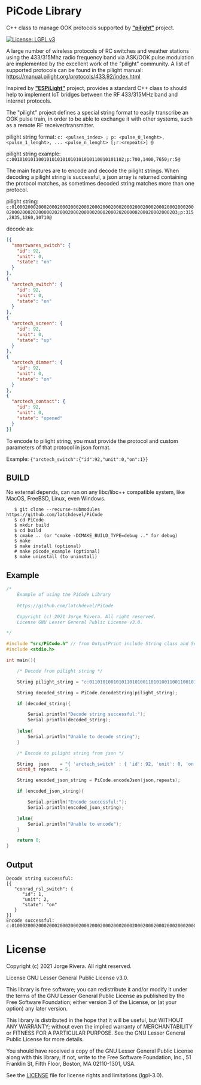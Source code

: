 # PiCode Library

C++ class to manage OOK protocols supported by [**"pilight"**](https://github.com/pilight/pilight) project.

[![License: LGPL v3](https://img.shields.io/badge/License-LGPL%20v3-blue.svg)](https://www.gnu.org/licenses/lgpl-3.0)

A large number of wireless protocols of RC switches and weather stations using the 433/315Mhz radio frequency band via ASK/OOK pulse modulation are implemented by the excellent work of the "pilight" community. A list of supported protocols can be found in the pilight manual: https://manual.pilight.org/protocols/433.92/index.html

Inspired by [**"ESPiLight"**](https://github.com/puuu/ESPiLight) project, provides a standard C++ class to should help to implement IoT bridges between the RF 433/315MHz band and internet protocols.

The "pilight" project defines a special string format to easily transcribe an OOK pulse train, in order to be able to exchange it with other systems, such as a remote RF receiver/transmitter.

pilight string format: `c: <pulses_index> ; p: <pulse_0_lenght>, <pulse_1_lenght>, ... <pulse_n_lenght> [;r:<repeats>] @`

pilight string example: `c:001010101100101010101010101010110010101102;p:700,1400,7650;r:5@`

The main features are to encode and decode the pilight strings.
When decoding a pilight string is successful, a json array is returned containing the protocol matches, as sometimes decoded string matches more than one protocol.

pilight string: `c:010002000200020002000200020002000200020002000200020002000200020002000200020002020000020200020002000002000200020200000200020002000203;p:315,2835,1260,10710@`

decode as:
```json
[{
  "smartwares_switch": {
    "id": 92,
    "unit": 0,
    "state": "on"
  }
},
{
  "arctech_switch": {
    "id": 92,
    "unit": 0,
    "state": "on"
  }
},
{
  "arctech_screen": {
    "id": 92,
    "unit": 0,
    "state": "up"
  }
},
{
  "arctech_dimmer": {
    "id": 92,
    "unit": 0,
    "state": "on"
  }
},
{
  "arctech_contact": {
    "id": 92,
    "unit": 0,
    "state": "opened"
  }
}]
```

To encode to pilight string, you must provide the protocol and custom parameters of that protocol in json format.

Example: `{"arctech_switch":{"id":92,"unit":0,"on":1}}`


## BUILD
No external depends, can run on any libc/libc++ compatible system, like MacOS, FreeBSD, Linux, even Windows.
 ```
    $ git clone --recurse-submodules https://github.com/latchdevel/PiCode
    $ cd PiCode
    $ mkdir build
    $ cd build
    $ cmake .. (or "cmake -DCMAKE_BUILD_TYPE=debug .." for debug)
    $ make
    $ make install (optional)
    # make picode_example (optional)
    $ make uninstall (to uninstall)
```

## Example
```cpp
/*  
    Example of using the PiCode Library 
    
    https://github.com/latchdevel/PiCode

    Copyright (c) 2021 Jorge Rivera. All right reserved.
    License GNU Lesser General Public License v3.0.

*/

#include "src/PiCode.h" // from OutputPrint include String class and Serial.print()
#include <stdio.h> 

int main(){

    /* Decode from pilight string */

    String pilight_string = "c:011010100101011010100110101001100110010101100110101010101010101012;p:1400,600,6800@";

    String decoded_string = PiCode.decodeString(pilight_string);

    if (decoded_string){

        Serial.println("Decode string successful:");
        Serial.println(decoded_string);
    
    }else{
        Serial.println("Unable to decode string");
    }

    /* Encode to pilight string from json */

    String  json    = "{ 'arctech_switch' : { 'id': 92, 'unit': 0, 'on': 1 }}";
    uint8_t repeats = 5;

    String encoded_json_string = PiCode.encodeJson(json,repeats);

    if (encoded_json_string){

        Serial.println("Encode successful:");
        Serial.println(encoded_json_string);

    }else{
        Serial.println("Unable to encode");
    }

    return 0;
}

```

## Output
```
Decode string successful:
[{
   "conrad_rsl_switch": {
      "id": 1,
      "unit": 2,
      "state": "on"
   }
}]
Encode successful:
c:010002000200020002000200020002000200020002000200020002000200020002000200020002020000020200020002000002000200020200000200020002000203;p:315,2835,1260,10710;r:5
```

# License
Copyright (c) 2021 Jorge Rivera. All right reserved.

License GNU Lesser General Public License v3.0.

This library is free software; you can redistribute it and/or
modify it under the terms of the GNU Lesser General Public
License as published by the Free Software Foundation; either
version 3 of the License, or (at your option) any later version.

This library is distributed in the hope that it will be useful,
but WITHOUT ANY WARRANTY; without even the implied warranty of
MERCHANTABILITY or FITNESS FOR A PARTICULAR PURPOSE.  See the GNU
Lesser General Public License for more details.

You should have received a copy of the GNU Lesser General Public License 
along with this library; if not, write to the Free Software Foundation, 
Inc., 51 Franklin St, Fifth Floor, Boston, MA  02110-1301, USA.

See the [LICENSE](LICENSE.md) file for license rights and limitations (lgpl-3.0).
